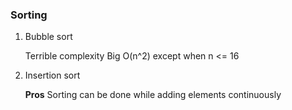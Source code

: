 ### Sorting

1. Bubble sort

   Terrible complexity Big O(n^2) except when n <= 16

2. Insertion sort

   **Pros** Sorting can be done while adding elements continuously
